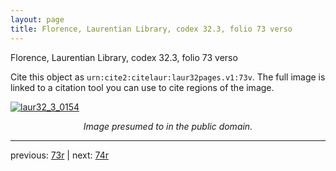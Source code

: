 ```yaml
---
layout: page
title: Florence, Laurentian Library, codex 32.3, folio 73 verso
---
```


Florence, Laurentian Library, codex 32.3, folio 73 verso

Cite this object as `urn:cite2:citelaur:laur32pages.v1:73v`.  The full image is linked to a citation tool you can use to cite regions of the image.

[![laur32_3_0154](http://www.homermultitext.org/iipsrv?IIIF=/project/homer/pyramidal/deepzoom/citelaur/laur32imgs/v1/laur32_3_0154.tif/full/800,/0/default.jpg)](http://www.homermultitext.org/ict2/?urn=urn:cite2:citelaur:laur32imgs.v1:laur32_3_0154) 

<p style="text-align: center; font-style: italic;">Image presumed to in the public domain.</p>

---

previous: [73r](../73r/) | next: [74r](../74r/)